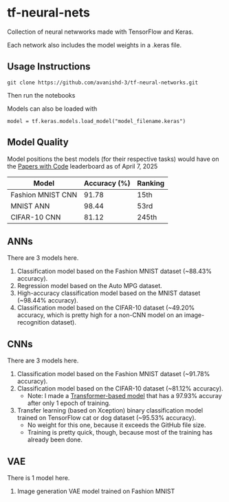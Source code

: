 # tf-neural-nets
Collection of neural netwworks made with TensorFlow and Keras.

Each network also includes the model weights in a .keras file.


## Usage Instructions

```
git clone https://github.com/avanishd-3/tf-neural-networks.git
```

Then run the notebooks

Models can also be loaded with

```
model = tf.keras.models.load_model("model_filename.keras")
```

## Model Quality

Model positions the best models (for their respective tasks) would have on the [Papers with Code](https://paperswithcode.com/) leaderboard as of April 7, 2025


| Model             | Accuracy (%) | Ranking |
| ----------------- | ------------ | ------------- |
| Fashion MNIST CNN | 91.78        | 15th          |
| MNIST ANN         | 98.44        | 53rd          |
| CIFAR-10 CNN      | 81.12        | 245th         |


## ANNs

There are 3 models here.

1. Classification model based on the Fashion MNIST dataset (~88.43% accuracy).
2. Regression model based on the Auto MPG dataset.
3. High-accuracy classification model based on the MNIST dataset (~98.44% accuracy).
4. Classification model based on the CIFAR-10 dataset (~49.20% accuracy, which is pretty high for a non-CNN model on an image-recognition dataset).

## CNNs

There are 3 models here.

1. Classification model based on the Fashion MNIST dataset (~91.78% accuracy).
2. Classification model based on the CIFAR-10 dataset (~81.12% accuracy).
   - Note: I made a [Transformer-based model](https://huggingface.co/avanishd/vit-base-patch16-224-in21k-finetuned-cifar10) that has a 97.93% accuray after only 1 epoch of training.
4. Transfer learning (based on Xception) binary classification model trained on TensorFlow cat or dog dataset (~95.53% accuracy).
    - No weight for this one, because it exceeds the GitHub file size.
    - Training is pretty quick, though, because most of the training has already been done.

## VAE

There is 1 model here.

1. Image generation VAE model trained on Fashion MNIST

